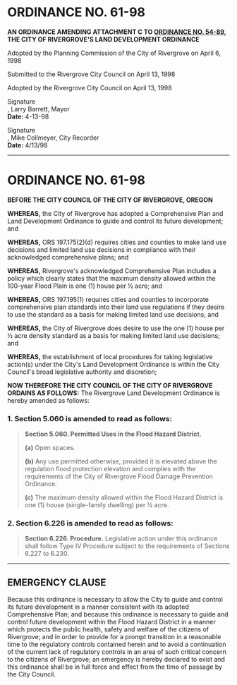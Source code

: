 # ORDINANCE NO. 61-98

**AN ORDINANCE AMENDING ATTACHMENT C TO [ORDINANCE NO. 54-89](../ordinances/1989-Ord-54-89C-Land-Development.md), THE CITY OF RIVERGROVE'S LAND DEVELOPMENT ORDINANCE**

Adopted by the Planning Commission of the City of Rivergrove on <span class="form-field-filled" data-tooltip="Field filled in on source doc">April 6, 1998</span>

Submitted to the Rivergrove City Council on <span class="form-field-filled" data-tooltip="Field filled in on source doc">April 13, 1998</span>

Adopted by the Rivergrove City Council on <span class="form-field-filled" data-tooltip="Field filled in on source doc">April 13, 1998</span>

<span class="signature-mark" aria-label="Signature" data-tooltip="Signature present in original document">Signature</span><br>, Larry Barrett, Mayor  
**Date:** <span class="form-field-filled" data-tooltip="Field filled in on source doc">4-13-98</span>

<span class="signature-mark" aria-label="Signature" data-tooltip="Signature present in original document">Signature</span><br>, Mike Collmeyer, City Recorder  
**Date:** <span class="form-field-filled" data-tooltip="Field filled in on source doc">4/13/98</span>

---

# ORDINANCE NO. 61-98

**BEFORE THE CITY COUNCIL OF THE CITY OF RIVERGROVE, OREGON**

**WHEREAS,** the City of Rivergrove has adopted a Comprehensive Plan and Land Development Ordinance to guide and control its future development; and

**WHEREAS,** ORS 197.175(2)(d) requires cities and counties to make land use decisions and limited land use decisions in compliance with their acknowledged comprehensive plans; and

**WHEREAS,** Rivergrove's acknowledged Comprehensive Plan includes a policy which clearly states that the maximum density allowed within the 100-year Flood Plain is one (1) house per ½ acre; and

**WHEREAS,** ORS 197.195(1) requires cities and counties to incorporate comprehensive plan standards into their land use regulations if they desire to use the standard as a basis for making limited land use decisions; and

**WHEREAS,** the City of Rivergrove does desire to use the one (1) house per ½ acre density standard as a basis for making limited land use decisions; and

**WHEREAS,** the establishment of local procedures for taking legislative action(s) under the City's Land Development Ordinance is within the City Council's broad legislative authority and discretion;

**NOW THEREFORE THE CITY COUNCIL OF THE CITY OF RIVERGROVE ORDAINS AS FOLLOWS:** The Rivergrove Land Development Ordinance is hereby amended as follows:

### 1. Section 5.060 is amended to read as follows:

> **Section 5.060. Permitted Uses in the Flood Hazard District.**
>
> **(a)** Open spaces.
>
> **(b)** Any use permitted otherwise, provided it is elevated above the regulation flood protection elevation and complies with the requirements of the City of Rivergrove Flood Damage Prevention Ordinance.
>
> **(c)** The maximum density allowed within the Flood Hazard District is one (1) house (single-family dwelling) per ½ acre.

### 2. Section 6.226 is amended to read as follows:

> **Section 6.226. Procedure.** Legislative action under this ordinance shall follow Type IV Procedure subject to the requirements of Sections 6.227 to 6.230.

---

## EMERGENCY CLAUSE

Because this ordinance is necessary to allow the City to guide and control its future development in a manner consistent with its adopted Comprehensive Plan; and because this ordinance is necessary to guide and control future development within the Flood Hazard District in a manner which protects the public health, safety and welfare of the citizens of Rivergrove; and in order to provide for a prompt transition in a reasonable time to the regulatory controls contained herein and to avoid a continuation of the current lack of regulatory controls in an area of such critical concern to the citizens of Rivergrove; an emergency is hereby declared to exist and this ordinance shall be in full force and effect from the time of passage by the City Council.
